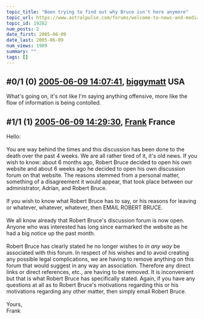 ```yaml
---
topic_title: "Been trying to find out why Bruce isn't here anymore"
topic_url: https://www.astralpulse.com/forums/welcome-to-news-and-media!/been-trying-to-find-out-why-bruce-isn-t-here-anymore
topic_id: 19282
num_posts: 2
date_first: 2005-06-09
date_last: 2005-06-09
num_views: 1989
summary: ""
tags: []
---
```


## \#0/1 (0) [2005-06-09 14:07:41](https://www.astralpulse.com/forums/index.php?msg=166025), [biggymatt](https://www.astralpulse.com/forums/profile/?u=2100) USA ##
<section>
What's going on, it's not like I'm saying anything offensive, more like the flow of information is being contolled.
</section>

## \#1/1 (1) [2005-06-09 14:29:30](https://www.astralpulse.com/forums/index.php?msg=166029), [Frank](https://www.astralpulse.com/forums/profile/?u=359) France ##
<section>
Hello:
<br>
<br>
You are way behind the times and this discussion has been done to the death over the past 4 weeks. We are all rather tired of it, it's old news. If you wish to know: about 6 months ago, Robert Bruce decided to open his own website and about 6 weeks ago he decided to open his own discussion forum on that website. The reasons stemmed from a personal matter, something of a disagreement it would appear, that took place between our administrator, Adrian, and Robert Bruce.
<br>
<br>
If you wish to know what Robert Bruce has to say, or his reasons for leaving or whatever, whatever, whatever, then EMAIL ROBERT BRUCE.
<br>
<br>
We all know already that Robert Bruce's discussion forum is now open. Anyone who was interested has long since earmarked the website as he had a big notice up the past month.
<br>
<br>
Robert Bruce has clearly stated he no longer wishes to
<i>
 in any way
</i>
be associated with this forum. In respect of his wishes and to avoid creating any possible legal complications, we are having to remove anything on this forum that would suggest in any way an association. Therefore any direct links or direct references, etc., are having to be removed. It is inconvenient but that is what Robert Bruce has specifically stated. Again, if you have any questions at all as to Robert Bruce's motivations regarding this or his motivations regarding any other matter, then simply email Robert Bruce.
<br>
<br>
Yours,
<br>
Frank
</section>